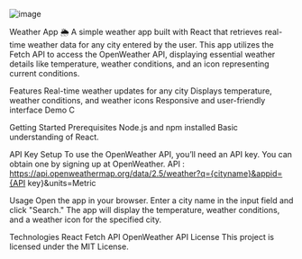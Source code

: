 ![image](https://github.com/user-attachments/assets/7e10235d-2783-4db4-a8fc-3511f62059a3)

Weather App 🌦️
A simple weather app built with React that retrieves real-time weather data for any city entered by the user. This app utilizes the Fetch API to access the OpenWeather API, displaying essential weather details like temperature, weather conditions, and an icon representing current conditions.

Features
Real-time weather updates for any city
Displays temperature, weather conditions, and weather icons
Responsive and user-friendly interface
Demo
C

Getting Started
Prerequisites
Node.js and npm installed
Basic understanding of React.

API Key Setup
To use the OpenWeather API, you’ll need an API key. You can obtain one by signing up at OpenWeather.
API : https://api.openweathermap.org/data/2.5/weather?q={cityname}&appid={API key}&units=Metric

Usage
Open the app in your browser.
Enter a city name in the input field and click "Search."
The app will display the temperature, weather conditions, and a weather icon for the specified city.

Technologies
React
Fetch API
OpenWeather API
License
This project is licensed under the MIT License.

 
